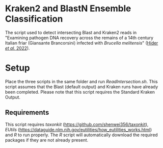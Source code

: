 # Kraken2 and BlastN Ensemble Classification
The script used to detect intersecting Blast and Kraken2 reads in "Examining pathogen DNA recovery across the remains of a 14th century Italian friar (Giansante Brancorsini) infected with _Brucella melitensis_" ([Hider _et al._ 2022](https://doi.org/10.1016/j.ijpp.2022.08.002)).

# Setup
Place the three scripts in the same folder and run _ReadIntersection.sh_. This script assumes that the Blast (default output) and Kraken runs have already been completed. Please note that this script requires the Standard Kraken Output.

## Requirements
This script requires _taxonkit_ (https://github.com/shenwei356/taxonkit), _EUtils_ (https://dataguide.nlm.nih.gov/eutilities/how_eutilities_works.html) and _R_ to run properly. 
The _R_ script will automatically download the required packages if they are not already present.
